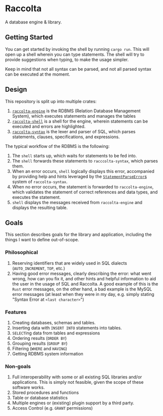 # Raccolta
A database engine & library.

## Getting Started
You can get started by invoking the shell by running `cargo run`. This will open up a shell wherein you can type statements. The shell will try to provide suggestions when typing, to make the usage simpler.

Keep in mind that not all syntax can be parsed, and not all parsed syntax can be executed at the moment.

## Design
This repository is split up into multiple crates:

1. [`raccolta-engine`](raccolta-engine/) is the RDBMS (Relation Database Management System), which executes statements and manages the tables
2. [`raccolta-shell`](raccolta-shell/) is a shell for the engine, wherein statements can be executed and errors are highlighted.
3. [`raccolta-syntax`](raccolta-syntax/) is the lexer and parser of SQL, which parses statements, clauses, specifications, and expressions.

The typical workflow of the RDBMS is the following:
1. The `shell` starts up, which waits for statements to be fed into.
2. The `shell` forwards these statements to `racccolta-syntax`, which parses them.
3. When an error occurs, `shell` logically displays this error, accompanied by providing help and hints leveraged by the [`StatementParseError`s](raccolta-syntax/src/parse.rs) system of `raccolta-syntax`.
4. When no error occurs, the statement is forwarded to `raccolta-engine`, which validates the statement of correct references and data types, and executes the statement.
5. `shell` displays the messages received from `raccolta-engine` and displays the resulting table.

## Goals
This section describes goals for the library and application, including the things I want to define out-of-scope.

### Philosophical
1. Reserving identifiers that are widely used in SQL dialects (`AUTO_INCREMENT`, `TOP`, etc.)
2. Having good error messages, clearly describing the error: what went wrong, how can you fix it, and other hints and helpful information to aid the user in the usage of SQL and Raccolta. A good example of this is the `Rust` error messages, on the other hand, a bad example is the MySQL error messages (at least when they were in my day, e.g. simply stating "Syntax Error at `<last character>`")

### Features
1. Creating databases, schemas and tables.
2. Inserting data with `INSERT INTO` statements into tables.
3. `SELECT`ing data from tables and expressions
4. Ordering results (`ORDER BY`)
5. Grouping results (`GROUP BY`)
6. Filtering (`WHERE` and `HAVING`)
7. Getting RDBMS system information

### Non-goals
1. Full interoperability with some or all existing SQL libraries and/or applications. This is simply not feasible, given the scope of these software works.
2. Stored procedures and functions
3. Table or database statistics
4. Multiple engines or (existing) plugin support by a third party.
5. Access Control (e.g. `GRANT` permissions)
